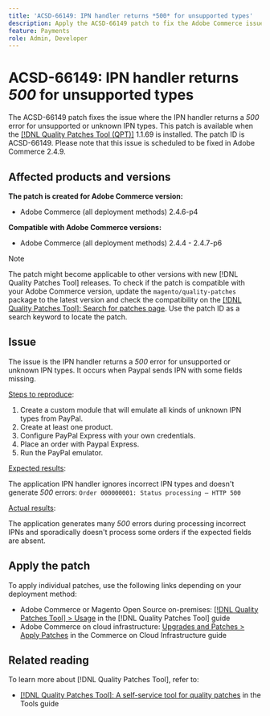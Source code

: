 ```yaml
---
title: 'ACSD-66149: IPN handler returns *500* for unsupported types'
description: Apply the ACSD-66149 patch to fix the Adobe Commerce issue where the IPN handler does not ignore unsupported or unknown IPN types, causing the issue not to be logged, interrupting the process, and also returning a 500 error.
feature: Payments
role: Admin, Developer
---
```


# ACSD-66149: IPN handler returns *500* for unsupported types

The ACSD-66149 patch fixes the issue where the IPN handler returns a *500* error for unsupported or unknown IPN types. This patch is available when the [[!DNL Quality Patches Tool (QPT)]](/help/tools/quality-patches-tool/quality-patches-tool-to-self-serve-quality-patches.md) 1.1.69 is installed. The patch ID is ACSD-66149. Please note that this issue is scheduled to be fixed in Adobe Commerce 2.4.9.

## Affected products and versions

**The patch is created for Adobe Commerce version:**

* Adobe Commerce (all deployment methods) 2.4.6-p4

**Compatible with Adobe Commerce versions:**

* Adobe Commerce (all deployment methods) 2.4.4 - 2.4.7-p6

>[!NOTE]
>
>The patch might become applicable to other versions with new [!DNL Quality Patches Tool] releases. To check if the patch is compatible with your Adobe Commerce version, update the `magento/quality-patches` package to the latest version and check the compatibility on the [[!DNL Quality Patches Tool]: Search for patches page](https://experienceleague.adobe.com/tools/commerce-quality-patches/index.html). Use the patch ID as a search keyword to locate the patch.

## Issue

The issue is the IPN handler returns a *500* error for unsupported or unknown IPN types. It occurs when Paypal sends IPN with some fields missing.

<u>Steps to reproduce</u>:

1. Create a custom module that will emulate all kinds of unknown IPN types from PayPal.
1. Create at least one product.
1. Configure PayPal Express with your own credentials.
1. Place an order with Paypal Express.
1. Run the PayPal emulator.

<u>Expected results</u>:

The application IPN handler ignores incorrect IPN types and doesn't generate *500* errors:
```Order 000000001: Status processing — HTTP 500```

<u>Actual results</u>:

The application generates many *500* errors during processing incorrect IPNs and sporadically doesn't process some orders if the expected fields are absent.

## Apply the patch

To apply individual patches, use the following links depending on your deployment method:

* Adobe Commerce or Magento Open Source on-premises: [[!DNL Quality Patches Tool] > Usage](/help/tools/quality-patches-tool/usage.md) in the [!DNL Quality Patches Tool] guide
* Adobe Commerce on cloud infrastructure: [Upgrades and Patches > Apply Patches](https://experienceleague.adobe.com/docs/commerce-cloud-service/user-guide/develop/upgrade/apply-patches.html) in the Commerce on Cloud Infrastructure guide

## Related reading

To learn more about [!DNL Quality Patches Tool], refer to:

* [[!DNL Quality Patches Tool]: A self-service tool for quality patches](/help/tools/quality-patches-tool/quality-patches-tool-to-self-serve-quality-patches.md) in the Tools guide
